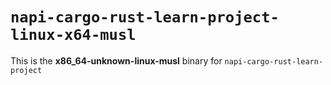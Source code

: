 # `napi-cargo-rust-learn-project-linux-x64-musl`

This is the **x86_64-unknown-linux-musl** binary for `napi-cargo-rust-learn-project`
